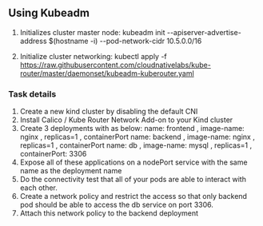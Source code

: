 ## Using Kubeadm

 1. Initializes cluster master node:
 kubeadm init --apiserver-advertise-address $(hostname -i) --pod-network-cidr 10.5.0.0/16

 2. Initialize cluster networking:
 kubectl apply -f https://raw.githubusercontent.com/cloudnativelabs/kube-router/master/daemonset/kubeadm-kuberouter.yaml

### Task details
1. Create a new kind cluster by disabling the default CNI
2. Install Calico / Kube Router Network Add-on to your Kind cluster
3. Create 3 deployments with as below:
    name: frontend , image-name: nginx , replicas=1 , containerPort
    name: backend , image-name: nginx , replicas=1 , containerPort
    name: db , image-name: mysql , replicas=1 , containerPort: 3306
4. Expose all of these applications on a nodePort service with the same name as the deployment name
5. Do the connectivity test that all of your pods are able to interact with each other.
6. Create a network policy and restrict the access so that only backend pod should be able to access the db service on port 3306.
7. Attach this network policy to the backend deployment